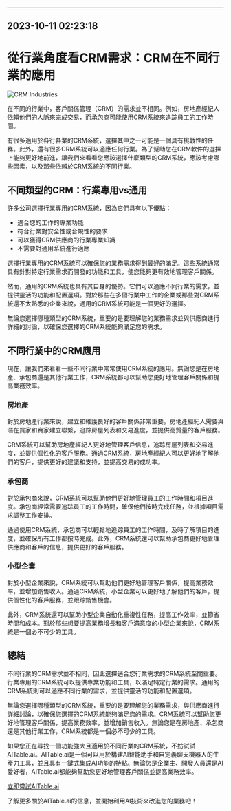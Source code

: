 

---------------------------------------------
2023-10-11 02:23:18
---------------------------------------------

# 從行業角度看CRM需求：CRM在不同行業的應用

![CRM Industries](https://assets-global.website-files.com/637e5037f3ef83b76dcfc8f9/651495674c9b651b3956d264_How%20to%20Maximize%20Small%20Business%20Growth%20with%20Chatbots.png)

在不同的行業中，客戶關係管理（CRM）的需求並不相同。例如，房地產經紀人依賴他們的人脈來完成交易，而承包商可能使用CRM系統來追踪員工的工作時間。

有很多適用於各行各業的CRM系統，選擇其中之一可能是一個具有挑戰性的任務。此外，還有很多CRM系統可以適應任何行業。為了幫助您在CRM軟件的選擇上能夠更好地前進，讓我們來看看您應該選擇什麼類型的CRM系統，應該考慮哪些因素，以及那些依賴於CRM系統的不同行業。

## 不同類型的CRM：行業專用vs通用

許多公司選擇行業專用的CRM系統，因為它們具有以下優點：

- 適合您的工作的專業功能
- 符合行業對安全性或合規性的要求
- 可以獲得CRM供應商的行業專業知識
- 不需要對通用系統進行適應

選擇行業專用的CRM系統可以確保您的業務需求得到最好的滿足。這些系統通常具有針對特定行業需求而開發的功能和工具，使您能夠更有效地管理客戶關係。

然而，通用的CRM系統也具有其自身的優勢。它們可以適應不同行業的需求，並提供靈活的功能和配置選項。對於那些在多個行業中工作的企業或那些對CRM系統還不太熟悉的企業來說，通用的CRM系統可能是一個更好的選擇。

無論您選擇哪種類型的CRM系統，重要的是要理解您的業務需求並與供應商進行詳細的討論，以確保您選擇的CRM系統能夠滿足您的需求。

## 不同行業中的CRM應用

現在，讓我們來看看一些不同行業中常常使用CRM系統的應用。無論您是在房地產、承包商還是其他行業工作，CRM系統都可以幫助您更好地管理客戶關係和提高業務效率。

### 房地產

對於房地產行業來說，建立和維護良好的客戶關係非常重要。房地產經紀人需要與潛在買家和賣家建立聯繫，追踪房屋列表和交易進度，並提供高質量的客戶服務。

CRM系統可以幫助房地產經紀人更好地管理客戶信息，追踪房屋列表和交易進度，並提供個性化的客戶服務。通過CRM系統，房地產經紀人可以更好地了解他們的客戶，提供更好的建議和支持，並提高交易的成功率。

### 承包商

對於承包商來說，CRM系統可以幫助他們更好地管理員工的工作時間和項目進度。承包商經常需要追踪員工的工作時間，確保他們按時完成任務，並根據項目需求調整工作安排。

通過使用CRM系統，承包商可以輕鬆地追踪員工的工作時間，及時了解項目的進度，並確保所有工作都按時完成。此外，CRM系統還可以幫助承包商更好地管理供應商和客戶的信息，提供更好的客戶服務。

### 小型企業

對於小型企業來說，CRM系統可以幫助他們更好地管理客戶關係，提高業務效率，並增加銷售收入。通過CRM系統，小型企業可以更好地了解他們的客戶，提供個性化的客戶服務，並跟踪銷售機會。

此外，CRM系統還可以幫助小型企業自動化重複性任務，提高工作效率，並節省時間和成本。對於那些想要提高業務增長和客戶滿意度的小型企業來說，CRM系統是一個必不可少的工具。

## 總結

不同行業的CRM需求並不相同，因此選擇適合您行業需求的CRM系統至關重要。行業專用的CRM系統可以提供專業功能和工具，以滿足特定行業的需求。通用的CRM系統則可以適應不同行業的需求，並提供靈活的功能和配置選項。

無論您選擇哪種類型的CRM系統，重要的是要理解您的業務需求，與供應商進行詳細討論，以確保您選擇的CRM系統能夠滿足您的需求。CRM系統可以幫助您更好地管理客戶關係，提高業務效率，並增加銷售收入。無論您是在房地產、承包商還是其他行業工作，CRM系統都是一個必不可少的工具。

如果您正在尋找一個功能強大且適用於不同行業的CRM系統，不妨試試AITable.ai。AITable.ai是一個可以用於構建AI智能助手和自定義聊天機器人的生產力工具，並且具有一鍵式集成AI功能的特點。無論您是企業主、開發人員還是AI愛好者，AITable.ai都能夠幫助您更好地管理客戶關係並提高業務效率。

[立即嘗試AITable.ai](https://auth.monday.com/p/crm/users/sign_up_new#soft_signup_from_step)

了解更多關於AITable.ai的信息，並開始利用AI技術來改進您的業務吧！